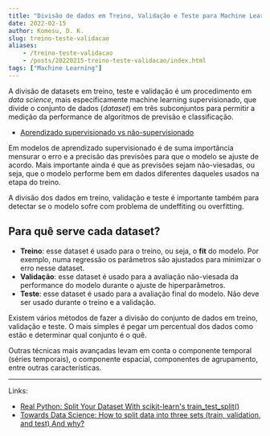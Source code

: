 ```yaml
---
title: "Divisão de dados em Treino, Validação e Teste para Machine Learning"
date: 2022-02-15
author: Komesu, D. K.
slug: treino-teste-validacao
aliases:
    - /treino-teste-validacao
    - /posts/20220215-treino-teste-validacao/index.html
tags: ["Machine Learning"]
---
```


A divisão de datasets em treino, teste e validação é um procedimento em *data science*, mais especificamente machine learning supervisionado, que divide o conjunto de dados (*dataset*) em três subconjuntos para permitir a medição da performance de algoritmos de previsão e classificação.

<!--more-->

- [Aprendizado supervisionado vs não-supervisionado](/posts/aprendizado-supervisionado-vs-nao-supervisionado/)

Em modelos de aprendizado supervisionado é de suma importância mensurar o erro e a precisão das previsões para que o modelo se ajuste de acordo. Mais importante ainda é que as previsões sejam não-viesadas, ou seja, que o modelo  performe bem em dados diferentes daqueles usados na etapa do treino.

A divisão dos dados em treino, validação e teste é importante também para detectar se o modelo sofre com problema de undeffiting ou overfitting.

## Para quê serve cada dataset?

- **Treino**: esse dataset é usado para o treino, ou seja, o **fit** do modelo. Por exemplo, numa regressão os parâmetros são ajustados para minimizar o erro nesse dataset.
- **Validação**: esse dataset é usado para a avaliação não-viesada da performance do modelo durante o ajuste de hiperparâmetros.
- **Teste**: esse dataset é usado para a avaliação final do modelo. Não deve ser usado durante o treino e a validação.

Existem vários métodos de fazer a divisão do conjunto de dados em treino, validação e teste. O mais simples é pegar um percentual dos dados como estão e determinar qual conjunto é o quê.

Outras técnicas mais avançadas levam em conta o componente temporal (séries temporais), o componente espacial, componentes de agrupamento, entre outras características.

---

Links:

- [Real Python: Split Your Dataset With scikit-learn's train_test_split()](https://realpython.com/train-test-split-python-data/)
- [Towards Data Science: How to split data into three sets (train, validation, and test) And why?](https://towardsdatascience.com/how-to-split-data-into-three-sets-train-validation-and-test-and-why-e50d22d3e54c)
